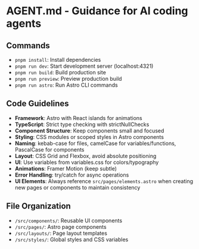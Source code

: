 # AGENT.md - Guidance for AI coding agents

## Commands
- `pnpm install`: Install dependencies
- `pnpm run dev`: Start development server (localhost:4321)
- `pnpm run build`: Build production site
- `pnpm run preview`: Preview production build
- `pnpm run astro`: Run Astro CLI commands

## Code Guidelines
- **Framework**: Astro with React islands for animations
- **TypeScript**: Strict type checking with strictNullChecks
- **Component Structure**: Keep components small and focused
- **Styling**: CSS modules or scoped styles in Astro components
- **Naming**: kebab-case for files, camelCase for variables/functions, PascalCase for components
- **Layout**: CSS Grid and Flexbox, avoid absolute positioning
- **UI**: Use variables from variables.css for colors/typography
- **Animations**: Framer Motion (keep subtle)
- **Error Handling**: try/catch for async operations
- **UI Elements**: Always reference `src/pages/elements.astro` when creating new pages or components to maintain consistency

## File Organization
- `/src/components/`: Reusable UI components
- `/src/pages/`: Astro page components
- `/src/layouts/`: Page layout templates
- `/src/styles/`: Global styles and CSS variables
